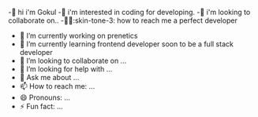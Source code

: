 -👋 hi i'm Gokul
-:eyes: i'm interested in coding for developing.
-:revolving_hearts: i'm looking to collaborate on..
-:technologist::skin-tone-3: how to reach me a perfect developer


- 🔭 I’m currently working on prenetics
- 🌱 I’m currently learning frontend developer soon to be a full stack developer
- 👯 I’m looking to collaborate on ...
- 🤔 I’m looking for help with ...
- 💬 Ask me about ...
- 📫 How to reach me: ...
- 😄 Pronouns: ...
- ⚡ Fun fact: ...

